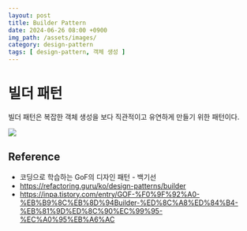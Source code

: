 ```yaml
---
layout: post
title: Builder Pattern
date: 2024-06-26 08:00 +0900
img_path: /assets/images/
category: design-pattern
tags: [ design-pattern, 객체 생성 ]
---
```



# 빌더 패턴

빌더 패턴은 복잡한 객체 생성을 보다 직관적이고 유연하게 만들기 위한 패턴이다.





![]({{site.url}}/assets/images/abstract-factory-pattern.png)



## Reference

- 코딩으로 학습하는 GoF의 디자인 패턴 - 백기선
- https://refactoring.guru/ko/design-patterns/builder
- https://inpa.tistory.com/entry/GOF-%F0%9F%92%A0-%EB%B9%8C%EB%8D%94Builder-%ED%8C%A8%ED%84%B4-%EB%81%9D%ED%8C%90%EC%99%95-%EC%A0%95%EB%A6%AC





